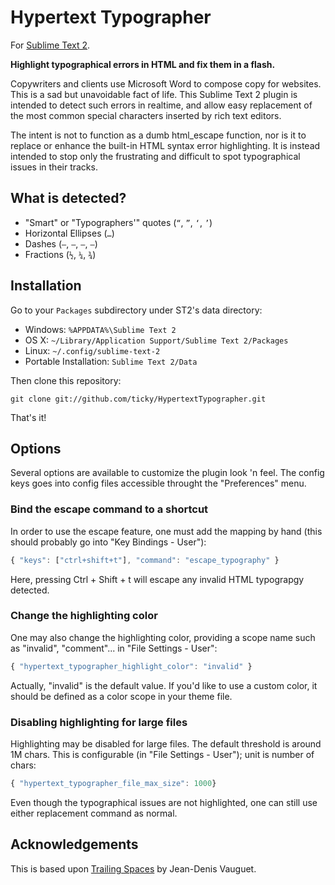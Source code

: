 # Hypertext Typographer

For [Sublime Text 2](http://www.sublimetext.com/2).

**Highlight typographical errors in HTML and fix them in a flash.**

Copywriters and clients use Microsoft Word to compose copy for websites.
This is a sad but unavoidable fact of life. This Sublime Text 2 plugin is
intended to detect such errors in realtime, and allow easy replacement of the
most common special characters inserted by rich text editors.

The intent is not to function as a dumb html_escape function, nor is it to
replace or enhance the built-in HTML syntax error highlighting.
It is instead intended to stop only the frustrating and difficult to spot
typographical issues in their tracks.

## What is detected?

* "Smart" or "Typographers'" quotes (`“`, `”`, `‘`, `’`)
* Horizontal Ellipses (`…`)
* Dashes (`‒`, `–`, `—`, `―`)
* Fractions (`½`, `¼`, `¾`)

## Installation

Go to your `Packages` subdirectory under ST2's data directory:

* Windows: `%APPDATA%\Sublime Text 2`
* OS X: `~/Library/Application Support/Sublime Text 2/Packages`
* Linux: `~/.config/sublime-text-2`
* Portable Installation: `Sublime Text 2/Data`

Then clone this repository:

    git clone git://github.com/ticky/HypertextTypographer.git

That's it!

## Options

Several options are available to customize the plugin look 'n feel. The
config keys goes into config files accessible throught the "Preferences"
menu.

### Bind the escape command to a shortcut

In order to use the escape feature, one must add the mapping by hand
(this should probably go into "Key Bindings - User"):

``` js
{ "keys": ["ctrl+shift+t"], "command": "escape_typography" }
```

Here, pressing Ctrl + Shift + t will escape any invalid HTML typograpgy
detected.

### Change the highlighting color

One may also change the highlighting color, providing a scope name such
as "invalid", "comment"... in "File Settings - User":

``` js
{ "hypertext_typographer_highlight_color": "invalid" }
```

Actually, "invalid" is the default value. If you'd like to use a custom color,
it should be defined as a color scope in your theme file.

### Disabling highlighting for large files

Highlighting may be disabled for large files. The default threshold is around
1M chars. This is configurable (in "File Settings - User"); unit is number of chars:

``` js
{ "hypertext_typographer_file_max_size": 1000}
```

Even though the typographical issues are not highlighted, one can still use either
replacement command as normal.

## Acknowledgements

This is based upon [Trailing Spaces](https://github.com/SublimeText/TrailingSpaces) by Jean-Denis Vauguet.